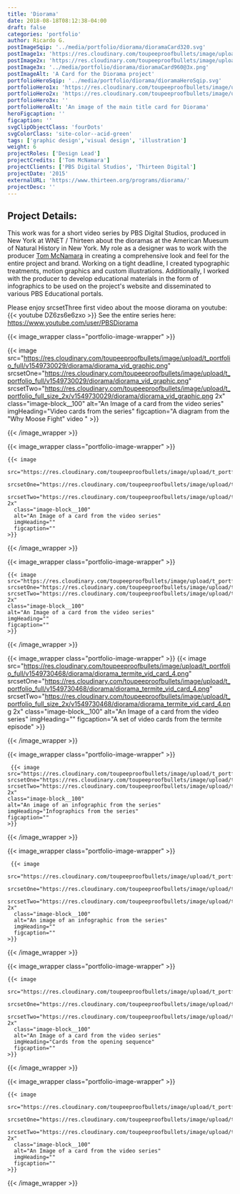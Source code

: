 ```yaml
---
title: 'Diorama'
date: 2018-08-18T08:12:38-04:00
draft: false
categories: 'portfolio'
author: Ricardo G.
postImageSqip: '../media/portfolio/diorama/dioramaCard320.svg'
postImage1x: 'https://res.cloudinary.com/toupeeproofbullets/image/upload/t_hp_portfolio/v1551117465/diorama/dioramaCard.png'
postImage2x: 'https://res.cloudinary.com/toupeeproofbullets/image/upload/t_hp_portfolio_2x/v1551117465/diorama/dioramaCard.png'
postImage3x: '../media/portfolio/diorama/dioramaCard960@3x.png'
postImageAlt: 'A Card for the Diorama project'
portfolioHeroSqip: '../media/portfolio/diorama/dioramaHeroSqip.svg'
portfolioHero1x: 'https://res.cloudinary.com/toupeeproofbullets/image/upload/t_portfolio_hero_16_9/v1549730263/diorama/diorama.launch.screen.png'
portfolioHero2x: 'https://res.cloudinary.com/toupeeproofbullets/image/upload/t_portfolio_hero_2x/v1549730263/diorama/diorama.launch.screen.png'
portfolioHero3x: ''
portfolioHeroAlt: 'An image of the main title card for Diorama'
heroFigcaption: ''
figcaption: ''
svgClipObjectClass: 'fourDots'
svgColorClass: 'site-color--acid-green'
tags: ['graphic design','visual design', 'illustration']
weight: 6
projectRoles: ['Design Lead']
projectCredits: ['Tom McNamara']
projectClients: ['PBS Digital Studios', 'Thirteen Digital']
projectDate: '2015'
externalURL: 'https://www.thirteen.org/programs/diorama/'
projectDesc: ''
---
```


## Project Details:

This work was for a short video series by PBS Digital Studios, produced in New York at WNET / Thirteen about the dioramas at the American Muesum of Natural History in New York. My role as a designer was to work with the producer [Tom McNamara](https://twitter.com/fieldguidetom) in creating a comprehensive look and feel for the entire project and brand. Working on a tight deadline, I created typographic treatments, motion graphics and custom illustrations. Additionally, I worked with the producer to develop educational materials in the form of infographics to be used on the project's website and disseminated to various PBS Educational portals.

Please enjoy srcsetThree first video about the moose diorama on youtube:
{{< youtube DZ6zs6e6zxo  >}}
See the entire series here: https://www.youtube.com/user/PBSDiorama

{{< image_wrapper class="portfolio-image-wrapper" >}}
  
 {{< image
      src="https://res.cloudinary.com/toupeeproofbullets/image/upload/t_portfolio_full/v1549730029/diorama/diorama_vid_graphic.png"
      srcsetOne="https://res.cloudinary.com/toupeeproofbullets/image/upload/t_portfolio_full/v1549730029/diorama/diorama_vid_graphic.png"
      srcsetTwo="https://res.cloudinary.com/toupeeproofbullets/image/upload/t_portfolio_full_size_2x/v1549730029/diorama/diorama_vid_graphic.png 2x"
      class="image-block__100"
      alt="An Image of a card from the video series"
      imgHeading="Video cards from the series"
      figcaption="A diagram from the \"Why Moose Fight\" video "
      >}}
  
  {{< /image_wrapper >}}
  
  {{< image_wrapper class="portfolio-image-wrapper" >}}

    {{< image
      src="https://res.cloudinary.com/toupeeproofbullets/image/upload/t_portfolio_full/v1549730541/diorama/diorama_termite_vid_card.png"
      srcsetOne="https://res.cloudinary.com/toupeeproofbullets/image/upload/t_portfolio_full/v1549730541/diorama/diorama_termite_vid_card.png"
      srcsetTwo="https://res.cloudinary.com/toupeeproofbullets/image/upload/t_portfolio_full_size_2x/v1549730541/diorama/diorama_termite_vid_card.png 2x"
      class="image-block__100"
      alt="An Image of a card from the video series"
      imgHeading=""
      figcaption=""
    >}}
 
  {{< /image_wrapper >}}
  
  {{< image_wrapper class="portfolio-image-wrapper" >}}

    {{< image
    src="https://res.cloudinary.com/toupeeproofbullets/image/upload/t_portfolio_full/v1549730497/diorama/diorama_termite_vid_card_2.png"
    srcsetOne="https://res.cloudinary.com/toupeeproofbullets/image/upload/t_portfolio_full/v1549730497/diorama/diorama_termite_vid_card_2.png"
    srcsetTwo="https://res.cloudinary.com/toupeeproofbullets/image/upload/t_portfolio_full/v1549730497/diorama/diorama_termite_vid_card_2.png 2x"
    class="image-block__100"
    alt="An Image of a card from the video series"
    imgHeading=""
    figcaption=""
    >}}
  
  {{< /image_wrapper >}}
  
{{< image_wrapper class="portfolio-image-wrapper" >}}
  {{< image
      src="https://res.cloudinary.com/toupeeproofbullets/image/upload/t_portfolio_full/v1549730468/diorama/diorama_termite_vid_card_4.png"
      srcsetOne="https://res.cloudinary.com/toupeeproofbullets/image/upload/t_portfolio_full/v1549730468/diorama/diorama_termite_vid_card_4.png"
      srcsetTwo="https://res.cloudinary.com/toupeeproofbullets/image/upload/t_portfolio_full_size_2x/v1549730468/diorama/diorama_termite_vid_card_4.png 2x"
      class="image-block__100"
      alt="An Image of a card from the video series"
      imgHeading=""
      figcaption="A set of video cards from the termite episode"
    >}}

{{< /image_wrapper >}}
  
  {{< image_wrapper class="portfolio-image-wrapper" >}}

     {{< image
    src="https://res.cloudinary.com/toupeeproofbullets/image/upload/t_portfolio_full/v1549729987/diorama/what_is_diorama_social.png"
    srcsetOne="https://res.cloudinary.com/toupeeproofbullets/image/upload/t_portfolio_full/v1549729987/diorama/what_is_diorama_social.png"
    srcsetTwo="https://res.cloudinary.com/toupeeproofbullets/image/upload/t_portfolio_full_size_2x/v1549729987/diorama/what_is_diorama_social.png 2x"
    class="image-block__100"
    alt="An image of an infographic from the series"
    imgHeading="Infographics from the series"
    figcaption=""
    >}}

{{< /image_wrapper >}}
  
  {{< image_wrapper class="portfolio-image-wrapper" >}}

     {{< image
      src="https://res.cloudinary.com/toupeeproofbullets/image/upload/t_portfolio_full/v1549729894/diorama/diorama_mooseinfo.png"
      srcsetOne="https://res.cloudinary.com/toupeeproofbullets/image/upload/t_portfolio_full/v1549729894/diorama/diorama_mooseinfo.png"
      srcsetTwo="https://res.cloudinary.com/toupeeproofbullets/image/upload/t_portfolio_full_size_2x/v1549729894/diorama/diorama_mooseinfo.png 2x"
      class="image-block__100"
      alt="An image of an infographic from the series"
      imgHeading=""
      figcaption=""
    >}}

{{< /image_wrapper >}}
  
  {{< image_wrapper class="portfolio-image-wrapper" >}}

    {{< image
      src="https://res.cloudinary.com/toupeeproofbullets/image/upload/t_portfolio_full/v1549730263/diorama/diorama.launch.screen.png"
      srcsetOne="https://res.cloudinary.com/toupeeproofbullets/image/upload/t_portfolio_full/v1549730263/diorama/diorama.launch.screen.png"
      srcsetTwo="https://res.cloudinary.com/toupeeproofbullets/image/upload/t_portfolio_full_size_2x/v1549730263/diorama/diorama.launch.screen.png 2x"
      class="image-block__100"
      alt="An Image of a card from the video series"
      imgHeading="Cards from the opening sequence"
      figcaption=""
    >}}

{{< /image_wrapper >}}
  
  {{< image_wrapper class="portfolio-image-wrapper" >}}

    {{< image
      src="https://res.cloudinary.com/toupeeproofbullets/image/upload/t_portfolio_full/v1549730177/diorama/diorama.intro.rhino.png"
      srcsetOne="https://res.cloudinary.com/toupeeproofbullets/image/upload/t_portfolio_full/v1549730177/diorama/diorama.intro.rhino.png"
      srcsetTwo="https://res.cloudinary.com/toupeeproofbullets/image/upload/t_portfolio_full_size_2x/v1549730177/diorama/diorama.intro.rhino.png 2x"
      class="image-block__100"
      alt="An Image of a card from the video series"
      imgHeading=""
      figcaption=""
    >}}

{{< /image_wrapper >}}
